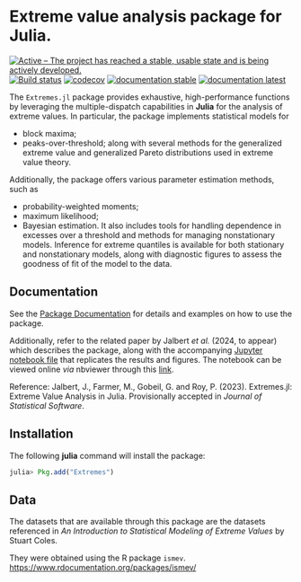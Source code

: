 # Extreme value analysis package for Julia.


[![Active – The project has reached a stable, usable state and is being actively developed.](https://www.repostatus.org/badges/latest/active.svg)](https://www.repostatus.org/#active)
[![Build status](https://github.com/jojal5/Extremes.jl/workflows/CI/badge.svg)](https://github.com/jojal5/Extremes.jl/actions)
[![codecov](https://codecov.io/gh/jojal5/Extremes.jl/branch/master/graph/badge.svg?token=7UGVMF0ENE)](https://codecov.io/gh/jojal5/Extremes.jl)
[![documentation stable](https://img.shields.io/badge/docs-stable-blue.svg)](https://jojal5.github.io/Extremes.jl/stable/)
[![documentation latest](https://img.shields.io/badge/docs-latest-blue.svg)](https://jojal5.github.io/Extremes.jl/dev/)


The `Extremes.jl` package provides exhaustive, high-performance functions by leveraging the multiple-dispatch capabilities in **Julia** for the analysis of extreme values. In particular, the package implements statistical models for
- block maxima;
- peaks-over-threshold;
along with several methods for the generalized extreme value and generalized Pareto distributions used in extreme value theory. 

Additionally, the package offers various parameter estimation methods, such as 
- probability-weighted moments;
- maximum likelihood;
- Bayesian estimation. 
It also includes tools for handling dependence in excesses over a threshold and methods for managing nonstationary models. Inference for extreme quantiles is available for both stationary and nonstationary models, along with diagnostic figures to assess the goodness of fit of the model to the data.

## Documentation

See the [Package Documentation](https://jojal5.github.io/Extremes.jl/dev/) for details and examples on how to use the package.

Additionally, refer to the related paper by Jalbert *et al.* (2024, to appear) which describes the package, along with the accompanying [Jupyter notebook file](docs/src/JOSS/JOSS.ipynb) that replicates the results and figures. The notebook can be viewed online *via* nbviewer through this [link](https://nbviewer.org/github/jojal5/Extremes.jl/blob/dev/docs/src/JOSS/JOSS.ipynb).

Reference: 
Jalbert, J., Farmer, M., Gobeil, G. and Roy, P. (2023). Extremes.jl: Extreme Value Analysis in Julia. Provisionally accepted in *Journal of Statistical Software*.

## Installation

The following **julia** command will install the package:

```julia
julia> Pkg.add("Extremes")
```

## Data
The datasets that are available through this package are the datasets referenced in *An Introduction to Statistical Modeling of Extreme Values* by Stuart Coles.

They were obtained using the R package `ismev`.  
https://www.rdocumentation.org/packages/ismev/  

